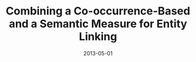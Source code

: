 ---
title: "Combining a Co-occurrence-Based and a Semantic Measure for Entity Linking"
collection: publications
permalink: /publication/2013-DBLP_conf_esws_NunesDCKFN13
date: 2013-05-01
venue: 'The Semantic Web: Semantics and Big Data, 10th International Conference, ESWC 2013, Montpellier, France, May 26-30, 2013. Proceedings'
---